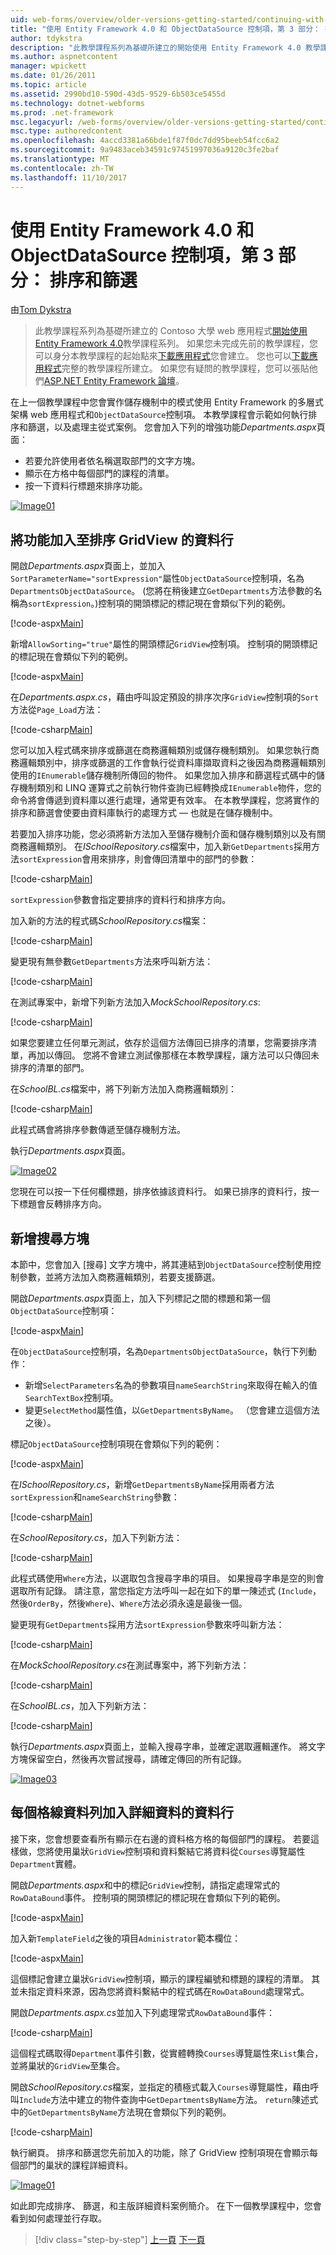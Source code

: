 ```yaml
---
uid: web-forms/overview/older-versions-getting-started/continuing-with-ef/using-the-entity-framework-and-the-objectdatasource-control-part-3-sorting-and-filtering
title: "使用 Entity Framework 4.0 和 ObjectDataSource 控制項，第 3 部分： 排序和篩選 |Microsoft 文件"
author: tdykstra
description: "此教學課程系列為基礎所建立的開始使用 Entity Framework 4.0 教學課程系列的 Contoso 大學 web 應用程式。 我..."
ms.author: aspnetcontent
manager: wpickett
ms.date: 01/26/2011
ms.topic: article
ms.assetid: 2990bd10-590d-43d5-9529-6b503ce5455d
ms.technology: dotnet-webforms
ms.prod: .net-framework
msc.legacyurl: /web-forms/overview/older-versions-getting-started/continuing-with-ef/using-the-entity-framework-and-the-objectdatasource-control-part-3-sorting-and-filtering
msc.type: authoredcontent
ms.openlocfilehash: 4accd3381a66bde1f87f0dc7dd95beeb54fcc6a2
ms.sourcegitcommit: 9a9483aceb34591c97451997036a9120c3fe2baf
ms.translationtype: MT
ms.contentlocale: zh-TW
ms.lasthandoff: 11/10/2017
---
```

<a name="using-the-entity-framework-40-and-the-objectdatasource-control-part-3-sorting-and-filtering"></a>使用 Entity Framework 4.0 和 ObjectDataSource 控制項，第 3 部分： 排序和篩選
====================
由[Tom Dykstra](https://github.com/tdykstra)

> 此教學課程系列為基礎所建立的 Contoso 大學 web 應用程式[開始使用 Entity Framework 4.0](https://asp.net/entity-framework/tutorials#Getting%20Started)教學課程系列。 如果您未完成先前的教學課程，您可以身分本教學課程的起始點來[下載應用程式](https://code.msdn.microsoft.com/ASPNET-Web-Forms-97f8ee9a)您會建立。 您也可以[下載應用程式](https://code.msdn.microsoft.com/ASPNET-Web-Forms-6c7197aa)完整的教學課程所建立。 如果您有疑問的教學課程，您可以張貼他們[ASP.NET Entity Framework 論壇](https://forums.asp.net/1227.aspx)。


在上一個教學課程中您會實作儲存機制中的模式使用 Entity Framework 的多層式架構 web 應用程式和`ObjectDataSource`控制項。 本教學課程會示範如何執行排序和篩選，以及處理主從式案例。 您會加入下列的增強功能*Departments.aspx*頁面：

- 若要允許使用者依名稱選取部門的文字方塊。
- 顯示在方格中每個部門的課程的清單。
- 按一下資料行標題來排序功能。

[![Image01](using-the-entity-framework-and-the-objectdatasource-control-part-3-sorting-and-filtering/_static/image2.png)](using-the-entity-framework-and-the-objectdatasource-control-part-3-sorting-and-filtering/_static/image1.png)

## <a name="adding-the-ability-to-sort-gridview-columns"></a>將功能加入至排序 GridView 的資料行

開啟*Departments.aspx*頁面上，並加入`SortParameterName="sortExpression"`屬性`ObjectDataSource`控制項，名為`DepartmentsObjectDataSource`。 (您將在稍後建立`GetDepartments`方法參數的名稱為`sortExpression`。)控制項的開頭標記的標記現在會類似下列的範例。

[!code-aspx[Main](using-the-entity-framework-and-the-objectdatasource-control-part-3-sorting-and-filtering/samples/sample1.aspx)]

新增`AllowSorting="true"`屬性的開頭標記`GridView`控制項。 控制項的開頭標記的標記現在會類似下列的範例。

[!code-aspx[Main](using-the-entity-framework-and-the-objectdatasource-control-part-3-sorting-and-filtering/samples/sample2.aspx)]

在*Departments.aspx.cs*，藉由呼叫設定預設的排序次序`GridView`控制項的`Sort`方法從`Page_Load`方法：

[!code-csharp[Main](using-the-entity-framework-and-the-objectdatasource-control-part-3-sorting-and-filtering/samples/sample3.cs)]

您可以加入程式碼來排序或篩選在商務邏輯類別或儲存機制類別。 如果您執行商務邏輯類別中，排序或篩選的工作會執行從資料庫擷取資料之後因為商務邏輯類別使用的`IEnumerable`儲存機制所傳回的物件。 如果您加入排序和篩選程式碼中的儲存機制類別和 LINQ 運算式之前執行物件查詢已經轉換成`IEnumerable`物件，您的命令將會傳遞到資料庫以進行處理，通常更有效率。 在本教學課程，您將實作的排序和篩選會使要由資料庫執行的處理方式 — 也就是在儲存機制中。

若要加入排序功能，您必須將新方法加入至儲存機制介面和儲存機制類別以及有關商務邏輯類別。 在*ISchoolRepository.cs*檔案中，加入新`GetDepartments`採用方法`sortExpression`會用來排序，則會傳回清單中的部門的參數：

[!code-csharp[Main](using-the-entity-framework-and-the-objectdatasource-control-part-3-sorting-and-filtering/samples/sample4.cs)]

`sortExpression`參數會指定要排序的資料行和排序方向。

加入新的方法的程式碼*SchoolRepository.cs*檔案：

[!code-csharp[Main](using-the-entity-framework-and-the-objectdatasource-control-part-3-sorting-and-filtering/samples/sample5.cs)]

變更現有無參數`GetDepartments`方法來呼叫新方法：

[!code-csharp[Main](using-the-entity-framework-and-the-objectdatasource-control-part-3-sorting-and-filtering/samples/sample6.cs)]

在測試專案中，新增下列新方法加入*MockSchoolRepository.cs*:

[!code-csharp[Main](using-the-entity-framework-and-the-objectdatasource-control-part-3-sorting-and-filtering/samples/sample7.cs)]

如果您要建立任何單元測試，依存於這個方法傳回已排序的清單，您需要排序清單，再加以傳回。 您將不會建立測試像那樣在本教學課程，讓方法可以只傳回未排序的清單的部門。

在*SchoolBL.cs*檔案中，將下列新方法加入商務邏輯類別：

[!code-csharp[Main](using-the-entity-framework-and-the-objectdatasource-control-part-3-sorting-and-filtering/samples/sample8.cs)]

此程式碼會將排序參數傳遞至儲存機制方法。

執行*Departments.aspx*頁面。

[![Image02](using-the-entity-framework-and-the-objectdatasource-control-part-3-sorting-and-filtering/_static/image4.png)](using-the-entity-framework-and-the-objectdatasource-control-part-3-sorting-and-filtering/_static/image3.png)

您現在可以按一下任何欄標題，排序依據該資料行。 如果已排序的資料行，按一下標題會反轉排序方向。

## <a name="adding-a-search-box"></a>新增搜尋方塊

本節中，您會加入 [搜尋] 文字方塊中，將其連結到`ObjectDataSource`控制使用控制參數，並將方法加入商務邏輯類別，若要支援篩選。

開啟*Departments.aspx*頁面上，加入下列標記之間的標題和第一個`ObjectDataSource`控制項：

[!code-aspx[Main](using-the-entity-framework-and-the-objectdatasource-control-part-3-sorting-and-filtering/samples/sample9.aspx)]

在`ObjectDataSource`控制項，名為`DepartmentsObjectDataSource`，執行下列動作：

- 新增`SelectParameters`名為的參數項目`nameSearchString`來取得在輸入的值`SearchTextBox`控制項。
- 變更`SelectMethod`屬性值，以`GetDepartmentsByName`。 （您會建立這個方法之後）。

標記`ObjectDataSource`控制項現在會類似下列的範例：

[!code-aspx[Main](using-the-entity-framework-and-the-objectdatasource-control-part-3-sorting-and-filtering/samples/sample10.aspx)]

在*ISchoolRepository.cs*，新增`GetDepartmentsByName`採用兩者方法`sortExpression`和`nameSearchString`參數：

[!code-csharp[Main](using-the-entity-framework-and-the-objectdatasource-control-part-3-sorting-and-filtering/samples/sample11.cs)]

在*SchoolRepository.cs*，加入下列新方法：

[!code-csharp[Main](using-the-entity-framework-and-the-objectdatasource-control-part-3-sorting-and-filtering/samples/sample12.cs)]

此程式碼使用`Where`方法，以選取包含搜尋字串的項目。 如果搜尋字串是空的則會選取所有記錄。 請注意，當您指定方法呼叫一起在如下的單一陳述式 (`Include`，然後`OrderBy`，然後`Where`)、`Where`方法必須永遠是最後一個。

變更現有`GetDepartments`採用方法`sortExpression`參數來呼叫新方法：

[!code-csharp[Main](using-the-entity-framework-and-the-objectdatasource-control-part-3-sorting-and-filtering/samples/sample13.cs)]

在*MockSchoolRepository.cs*在測試專案中，將下列新方法：

[!code-csharp[Main](using-the-entity-framework-and-the-objectdatasource-control-part-3-sorting-and-filtering/samples/sample14.cs)]

在*SchoolBL.cs*，加入下列新方法：

[!code-csharp[Main](using-the-entity-framework-and-the-objectdatasource-control-part-3-sorting-and-filtering/samples/sample15.cs)]

執行*Departments.aspx*頁面上，並輸入搜尋字串，並確定選取邏輯運作。 將文字方塊保留空白，然後再次嘗試搜尋，請確定傳回的所有記錄。

[![Image03](using-the-entity-framework-and-the-objectdatasource-control-part-3-sorting-and-filtering/_static/image6.png)](using-the-entity-framework-and-the-objectdatasource-control-part-3-sorting-and-filtering/_static/image5.png)

## <a name="adding-a-details-column-for-each-grid-row"></a>每個格線資料列加入詳細資料的資料行

接下來，您會想要查看所有顯示在右邊的資料格方格的每個部門的課程。 若要這樣做，您將使用巢狀`GridView`控制項和資料繫結它將資料從`Courses`導覽屬性`Department`實體。

開啟*Departments.aspx*和中的標記`GridView`控制，請指定處理常式的`RowDataBound`事件。 控制項的開頭標記的標記現在會類似下列的範例。

[!code-aspx[Main](using-the-entity-framework-and-the-objectdatasource-control-part-3-sorting-and-filtering/samples/sample16.aspx)]

加入新`TemplateField`之後的項目`Administrator`範本欄位：

[!code-aspx[Main](using-the-entity-framework-and-the-objectdatasource-control-part-3-sorting-and-filtering/samples/sample17.aspx)]

這個標記會建立巢狀`GridView`控制項，顯示的課程編號和標題的課程的清單。 其並未指定資料來源，因為您將資料繫結中的程式碼在`RowDataBound`處理常式。

開啟*Departments.aspx.cs*並加入下列處理常式`RowDataBound`事件：

[!code-csharp[Main](using-the-entity-framework-and-the-objectdatasource-control-part-3-sorting-and-filtering/samples/sample18.cs)]

這個程式碼取得`Department`事件引數，從實體轉換`Courses`導覽屬性來`List`集合，並將巢狀的`GridView`至集合。

開啟*SchoolRepository.cs*檔案，並指定的積極式載入`Courses`導覽屬性，藉由呼叫`Include`方法中建立的物件查詢中`GetDepartmentsByName`方法。 `return`陳述式中的`GetDepartmentsByName`方法現在會類似下列的範例。

[!code-csharp[Main](using-the-entity-framework-and-the-objectdatasource-control-part-3-sorting-and-filtering/samples/sample19.cs)]

執行網頁。 排序和篩選您先前加入的功能，除了 GridView 控制項現在會顯示每個部門的巢狀的課程詳細資料。

[![Image01](using-the-entity-framework-and-the-objectdatasource-control-part-3-sorting-and-filtering/_static/image8.png)](using-the-entity-framework-and-the-objectdatasource-control-part-3-sorting-and-filtering/_static/image7.png)

如此即完成排序、 篩選，和主版詳細資料案例簡介。 在下一個教學課程中，您會看到如何處理並行存取。

>[!div class="step-by-step"]
[上一頁](using-the-entity-framework-and-the-objectdatasource-control-part-2-adding-a-business-logic-layer-and-unit-tests.md)
[下一頁](handling-concurrency-with-the-entity-framework-in-an-asp-net-web-application.md)
